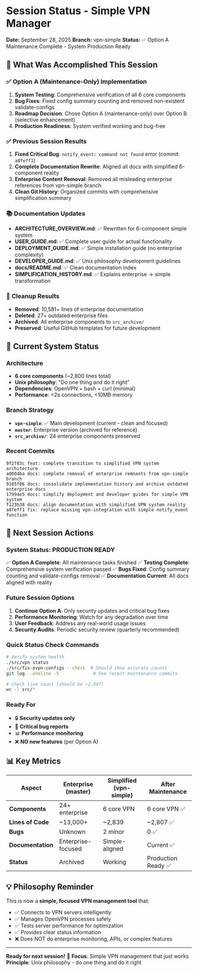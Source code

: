 # Session Status - Simple VPN Manager

**Date:** September 28, 2025
**Branch:** vpn-simple
**Status:** ✅ Option A Maintenance Complete - System Production Ready

## 🎉 What Was Accomplished This Session

### ✅ **Option A (Maintenance-Only) Implementation**
1. **System Testing**: Comprehensive verification of all 6 core components
2. **Bug Fixes**: Fixed config summary counting and removed non-existent validate-configs
3. **Roadmap Decision**: Chose Option A (maintenance-only) over Option B (selective enhancement)
4. **Production Readiness**: System verified working and bug-free

### ✅ **Previous Session Results**
1. **Fixed Critical Bug**: `notify_event: command not found` error (commit: `a8feff1`)
2. **Complete Documentation Rewrite**: Aligned all docs with simplified 6-component reality
3. **Enterprise Content Removal**: Removed all misleading enterprise references from vpn-simple branch
4. **Clean Git History**: Organized commits with comprehensive simplification summary

### 📚 **Documentation Updates**
- **ARCHITECTURE_OVERVIEW.md**: ✅ Rewritten for 6-component simple system
- **USER_GUIDE.md**: ✅ Complete user guide for actual functionality
- **DEPLOYMENT_GUIDE.md**: ✅ Simple installation guide (no enterprise complexity)
- **DEVELOPER_GUIDE.md**: ✅ Unix philosophy development guidelines
- **docs/README.md**: ✅ Clean documentation index
- **SIMPLIFICATION_HISTORY.md**: ✅ Explains enterprise → simple transformation

### 🧹 **Cleanup Results**
- **Removed**: 10,581+ lines of enterprise documentation
- **Deleted**: 27+ outdated enterprise files
- **Archived**: All enterprise components to `src_archive/`
- **Preserved**: Useful GitHub templates for future development

## 🎯 **Current System Status**

### **Architecture**
- **6 core components** (~2,800 lines total)
- **Unix philosophy**: "Do one thing and do it right"
- **Dependencies**: OpenVPN + bash + curl (minimal)
- **Performance**: <2s connections, <10MB memory

### **Branch Strategy**
- **`vpn-simple`**: ✅ Main development (current - clean and focused)
- **`master`**: Enterprise version (archived for reference)
- **`src_archive/`**: 24 enterprise components preserved

### **Recent Commits**
```
9f2f83c feat: complete transition to simplified VPN system architecture
a0004ba docs: complete removal of enterprise remnants from vpn-simple branch
9185f06 docs: consolidate implementation history and archive outdated enterprise docs
17994e5 docs: simplify deployment and developer guides for simple VPN system
f123b38 docs: align documentation with simplified VPN system reality
a8feff1 fix: replace missing vpn-integration with simple notify_event function
```

## 🚀 **Next Session Actions**

### **System Status: PRODUCTION READY**
✅ **Option A Complete**: All maintenance tasks finished
✅ **Testing Complete**: Comprehensive system verification passed
✅ **Bugs Fixed**: Config summary counting and validate-configs removal
✅ **Documentation Current**: All docs aligned with reality

### **Future Session Options**
1. **Continue Option A**: Only security updates and critical bug fixes
2. **Performance Monitoring**: Watch for any degradation over time
3. **User Feedback**: Address any real-world usage issues
4. **Security Audits**: Periodic security review (quarterly recommended)

### **Quick Status Check Commands**
```bash
# Verify system health
./src/vpn status
./src/fix-ovpn-configs --check  # Should show accurate counts
git log --oneline -5             # See recent maintenance commits

# Check line count (should be ~2,807)
wc -l src/*
```

### **Ready For**
- 🔒 **Security updates only**
- 🐛 **Critical bug reports**
- 📊 **Performance monitoring**
- ❌ **NO new features** (per Option A)

## 📊 **Key Metrics**

| Aspect | Enterprise (master) | Simplified (vpn-simple) | After Maintenance |
|--------|-------------|-------------|---------------|
| **Components** | 24+ enterprise | 6 core VPN | 6 core VPN ✅ |
| **Lines of Code** | ~13,000+ | ~2,839 | ~2,807 ✅ |
| **Bugs** | Unknown | 2 minor | 0 ✅ |
| **Documentation** | Enterprise-focused | Simple-aligned | Current ✅ |
| **Status** | Archived | Working | Production Ready ✅ |

## 💡 **Philosophy Reminder**

This is now a **simple, focused VPN management tool** that:
- ✅ Connects to VPN servers intelligently
- ✅ Manages OpenVPN processes safely
- ✅ Tests server performance for optimization
- ✅ Provides clear status information
- ❌ Does NOT do enterprise monitoring, APIs, or complex features

---

**Ready for next session!** 🎯
**Focus**: Simple VPN management that just works
**Principle**: Unix philosophy - do one thing and do it right

